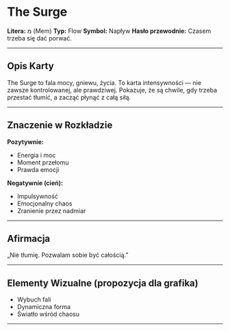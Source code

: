 
# The Surge

**Litera:** מ (Mem)
**Typ:** Flow
**Symbol:** Napływ
**Hasło przewodnie:** Czasem trzeba się dać porwać.

---

## Opis Karty
The Surge to fala mocy, gniewu, życia. To karta intensywności — nie zawsze kontrolowanej, ale prawdziwej. Pokazuje, że są chwile, gdy trzeba przestać tłumić, a zacząć płynąć z całą siłą.

---

## Znaczenie w Rozkładzie

**Pozytywnie:**
- Energia i moc
- Moment przełomu
- Prawda emocji

**Negatywnie (cień):**
- Impulsywność
- Emocjonalny chaos
- Zranienie przez nadmiar
---

## Afirmacja
„Nie tłumię. Pozwalam sobie być całością.”

---

## Elementy Wizualne (propozycja dla grafika)
- Wybuch fali
- Dynamiczna forma
- Światło wśród chaosu

---
